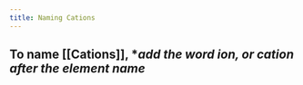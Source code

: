 ```yaml
---
title: Naming Cations
---
```


## To name [[Cations]], **add the word ion, or cation after the element name*

